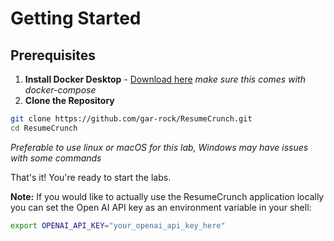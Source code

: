 # Getting Started

## Prerequisites

1. **Install Docker Desktop** - [Download here](https://www.docker.com/products/docker-desktop/) *make sure this comes with docker-compose*
2. **Clone the Repository**

```bash
git clone https://github.com/gar-rock/ResumeCrunch.git
cd ResumeCrunch
```
*Preferable to use linux or macOS for this lab, Windows may have issues with some commands*

That's it! You're ready to start the labs.

**Note:** If you would like to actually use the ResumeCrunch application locally you can set the Open AI API key as an environment variable in your shell:

```bash
export OPENAI_API_KEY="your_openai_api_key_here"
``` 
